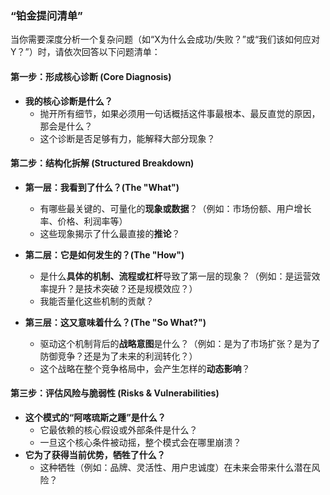 

### “铂金提问清单”

当你需要深度分析一个复杂问题（如“X为什么会成功/失败？”或“我们该如何应对Y？”）时，请依次回答以下问题清单：

#### **第一步：形成核心诊断 (Core Diagnosis)**
*   **我的核心诊断是什么？**
    *   抛开所有细节，如果必须用一句话概括这件事最根本、最反直觉的原因，那会是什么？
    *   这个诊断是否足够有力，能解释大部分现象？

#### **第二步：结构化拆解 (Structured Breakdown)**
*   **第一层：我看到了什么？(The "What")**
    *   有哪些最关键的、可量化的**现象或数据**？（例如：市场份额、用户增长率、价格、利润率等）
    *   这些现象揭示了什么最直接的**推论**？

*   **第二层：它是如何发生的？(The "How")**
    *   是什么**具体的机制、流程或杠杆**导致了第一层的现象？（例如：是运营效率提升？是技术突破？还是规模效应？）
    *   我能否量化这些机制的贡献？

*   **第三层：这又意味着什么？(The "So What?")**
    *   驱动这个机制背后的**战略意图**是什么？（例如：是为了市场扩张？是为了防御竞争？还是为了未来的利润转化？）
    *   这个战略在整个竞争格局中，会产生怎样的**动态影响**？

#### **第三步：评估风险与脆弱性 (Risks & Vulnerabilities)**
*   **这个模式的“阿喀琉斯之踵”是什么？**
    *   它最依赖的核心假设或外部条件是什么？
    *   一旦这个核心条件被动摇，整个模式会在哪里崩溃？
*   **它为了获得当前优势，牺牲了什么？**
    *   这种牺牲（例如：品牌、灵活性、用户忠诚度）在未来会带来什么潜在风险？

